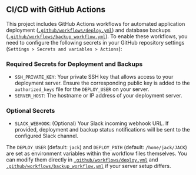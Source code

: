 ## CI/CD with GitHub Actions

This project includes GitHub Actions workflows for automated application deployment ([`.github/workflows/deploy.yml`](.github/workflows/deploy.yml:1)) and database backups ([`.github/workflows/backup_workflow.yml`](.github/workflows/backup_workflow.yml)). To enable these workflows, you need to configure the following secrets in your GitHub repository settings (`Settings > Secrets and variables > Actions`):

### Required Secrets for Deployment and Backups

-   `SSH_PRIVATE_KEY`: Your private SSH key that allows access to your deployment server. Ensure the corresponding public key is added to the `authorized_keys` file for the `DEPLOY_USER` on your server.
-   `SERVER_HOST`: The hostname or IP address of your deployment server.

### Optional Secrets

-   `SLACK_WEBHOOK`: (Optional) Your Slack incoming webhook URL. If provided, deployment and backup status notifications will be sent to the configured Slack channel.

The `DEPLOY_USER` (default: `jack`) and `DEPLOY_PATH` (default: `/home/jack/JACK`) are set as environment variables within the workflow files themselves. You can modify them directly in [`.github/workflows/deploy.yml`](.github/workflows/deploy.yml:1) and [`.github/workflows/backup_workflow.yml`](.github/workflows/backup_workflow.yml) if your server setup differs.